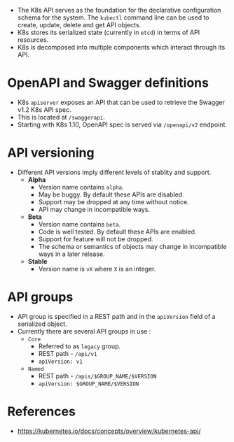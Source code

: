 * The K8s API serves as the foundation for the declarative configuration schema for the system. The `kubectl` command line can be used to create, update, delete and get API objects.
* K8s stores its serialized state (currently in `etcd`) in terms of API resources.
* K8s is decomposed into multiple components which interact through its API.
# OpenAPI and Swagger definitions
* K8s `apiserver` exposes an API that can be used to retrieve the Swagger v1.2 K8s API spec.
* This is located at `/swaggerapi`.
* Starting with K8s 1.10, OpenAPI spec is served via `/openapi/v2` endpoint.
# API versioning
* Different API versions imply different levels of stablity and support.
	* __Alpha__
		* Version name contains `alpha`.
		* May be buggy. By default these APIs are disabled.
		* Support may be dropped at any time without notice.
		* API may change in incompatible ways.
	* __Beta__
		* Version name contains `beta`.
		* Code is well tested. By default these APIs  are enabled.
		* Support for feature will not be dropped.
		* The schema or semantics of objects may change in incompatible ways in a later release.
	* __Stable__
		* Version name is `vX` where `X` is an integer.
# API groups
* API group is specified in a REST path and in the `apiVersion` field of a serialized object.
* Currently there are several API groups in use :
	* `Core`
		* Referred to as `legacy` group.
		* REST path - `/api/v1`
		* `apiVersion: v1`
	* `Named`
		* REST path - `/apis/$GROUP_NAME/$VERSION`
		* `apiVersion: $GROUP_NAME/$VERSION`
# References
* https://kubernetes.io/docs/concepts/overview/kubernetes-api/
